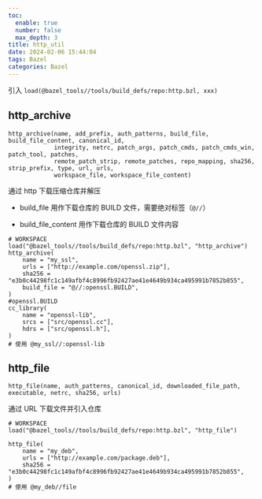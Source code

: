 ```yaml
---
toc:
  enable: true
  number: false
  max_depth: 3
title: http_util
date: 2024-02-06 15:44:04
tags: Bazel
categories: Bazel
---
```


引入 `load(@bazel_tools//tools/build_defs/repo:http.bzl, xxx)`

## http_archive

```
http_archive(name, add_prefix, auth_patterns, build_file, build_file_content, canonical_id,
             integrity, netrc, patch_args, patch_cmds, patch_cmds_win, patch_tool, patches,
             remote_patch_strip, remote_patches, repo_mapping, sha256, strip_prefix, type, url, urls,
             workspace_file, workspace_file_content)
```

通过 http 下载压缩仓库并解压

- build_file 用作下载仓库的 BUILD 文件，需要绝对标签（`@//`）

- build_file_content 用作下载仓库的 BUILD 文件内容

```bazel
# WORKSPACE
load("@bazel_tools//tools/build_defs/repo:http.bzl", "http_archive")
http_archive(
    name = "my_ssl",
    urls = ["http://example.com/openssl.zip"],
    sha256 = "e3b0c44298fc1c149afbf4c8996fb92427ae41e4649b934ca495991b7852b855",
    build_file = "@//:openssl.BUILD",
)
#openssl.BUILD
cc_library(
    name = "openssl-lib",
    srcs = ["src/openssl.cc"],
    hdrs = ["src/openssl.h"],
)
# 使用 @my_ssl//:openssl-lib
```

## http_file

```bazel
http_file(name, auth_patterns, canonical_id, downloaded_file_path, executable, netrc, sha256, urls)
```

通过 URL 下载文件并引入仓库

```bazel
# WORKSPACE
load("@bazel_tools//tools/build_defs/repo:http.bzl", "http_file")

http_file(
    name = "my_deb",
    urls = ["http://example.com/package.deb"],
    sha256 = "e3b0c44298fc1c149afbf4c8996fb92427ae41e4649b934ca495991b7852b855",
)
# 使用 @my_deb//file
```